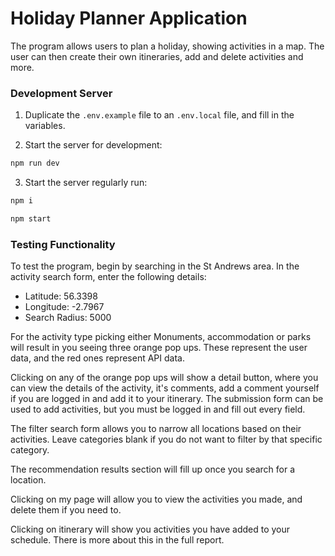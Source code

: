 # Holiday Planner Application

The program allows users to plan a holiday, showing activities in a map. The user can then create their own itineraries, add and delete activities and more.

### Development Server

1. Duplicate the `.env.example` file to an `.env.local` file, and fill in the variables. 

2. Start the server for development:

```bash
npm run dev
```

3. Start the server regularly run:

```bash
npm i
```

```bash
npm start
```

### Testing Functionality

To test the program, begin by searching in the St Andrews area. In the activity search form, enter the following details:

- Latitude: 56.3398
- Longitude: -2.7967
- Search Radius: 5000

For the activity type picking either Monuments, accommodation or parks will result in you seeing three orange pop ups. These represent the user data, and the red ones represent API data.

Clicking on any of the orange pop ups will show a detail button, where you can view the details of the activity, it's comments, add a comment yourself if you are logged in and add it to your itinerary. The submission form can be used to add activities, but you must be logged in and fill out every field.

The filter search form allows you to narrow all locations based on their activities. Leave categories blank if you do not want to filter by that specific category.

The recommendation results section will fill up once you search for a location.

Clicking on my page will allow you to view the activities you made, and delete them if you need to.

Clicking on itinerary will show you activities you have added to your schedule. There is more about this in the full report.
